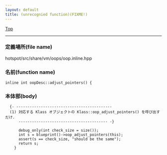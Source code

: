 ```yaml
---
layout: default
title: (unrecognied function)(FIXME!)
---
```

[Top](../index.html)

--- 
### 定義場所(file name)
hotspot/src/share/vm/oops/oop.inline.hpp

### 名前(function name)
```
inline int oopDesc::adjust_pointers() {
```

### 本体部(body)
```
  {- -------------------------------------------
  (1) 対応する Klass オブジェクトの Klass::oop_adjust_pointers() を呼び出すだけ.
      ---------------------------------------- -}

	  debug_only(int check_size = size());
	  int s = blueprint()->oop_adjust_pointers(this);
	  assert(s == check_size, "should be the same");
	  return s;
	}
	
```


